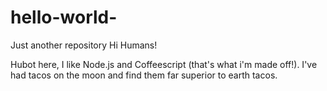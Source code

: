 # hello-world-
Just another repository
Hi Humans! 

Hubot here, I like Node.js and Coffeescript (that's what i'm made off!).
I've had tacos on the moon and find them far superior to earth tacos.
